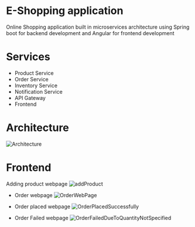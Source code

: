 # E-Shopping application
Online Shopping application built in microservices architecture using Spring boot for backend development and Angular for frontend development

# Services
* Product Service
* Order Service
* Inventory Service
* Notification Service
* API Gateway 
* Frontend 

# Architecture
![Architecture](https://github.com/user-attachments/assets/c8a497c3-5345-423b-9079-fd63270d2627)


# Frontend
Adding product webpage
![addProduct](https://github.com/user-attachments/assets/f777e41f-e71a-413f-8b04-1200ea29568d)

* Order webpage
![OrderWebPage](https://github.com/user-attachments/assets/ff401c93-7ae4-4a28-bcad-3f58c8754bea)

* Order placed webpage
![OrderPlacedSuccessfully](https://github.com/user-attachments/assets/0cf860b6-813e-439e-9f6a-89292a61e578)

* Order Failed webpage
![OrderFailedDueToQuantityNotSpecified](https://github.com/user-attachments/assets/bc42e453-85f7-45d5-a36c-f16402280f27)
